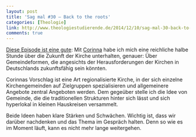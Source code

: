 ```yaml
---
layout: post
title: 'Sag mal #30 – Back to the roots'
categories: [Theologie]
link: http://www.theologiestudierende.de/2014/12/10/sag-mal-30-back-to-the-roots/
comments: true
---
```


[Diese Episode ist eine gute](http://www.theologiestudierende.de/2014/12/10/sag-mal-30-back-to-the-roots/): Mit [Corinna](http://www.theologiestudierende.de/author/ichthys-corinnaarcor-de/) habe ich mich eine reichliche halbe Stunde über die Zukunft der Kirche unterhalten, genauer: Über Gemeindeformen, die angesichts der Herausforderungen der Kirchen in Deutschlands zukunftsfähig sein könnten.<!--more-->

Corinnas Vorschlag ist eine Art regionalisierte Kirche, in der sich einzelne Kirchengemeinden auf Zielgruppen spezialisieren und allgemeinere Angebote zentral Angeboten werden. Dem gegeüber stelle ich die Idee von Gemeinde, die die traditionellen Strukturen hinter sich lässt und sich hyperlokal in kleinen Hauskreisen versammelt.

Beide Ideen haben klare Stärken und Schwächen. Wichtig ist, dass wir darüber nachdenken und das Thema im Gespräch halten. Denn so wie es im Moment läuft, kann es nicht mehr lange weitergehen.
